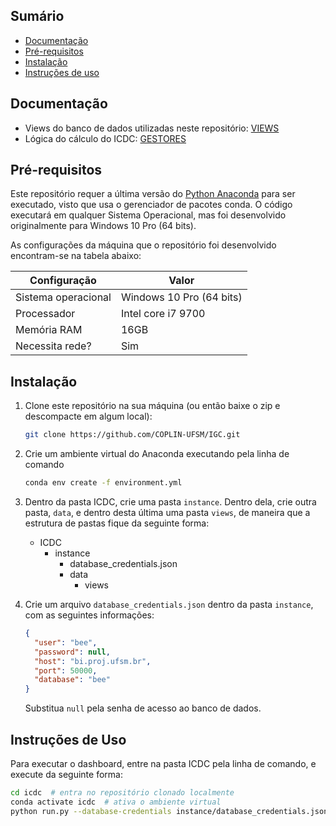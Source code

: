 ## Sumário

* [Documentação](#documentação)
* [Pré-requisitos](#pré-requisitos)
* [Instalação](#instalação)
* [Instruções de uso](#instruções-de-uso)

## Documentação

* Views do banco de dados utilizadas neste repositório: [VIEWS](VIEWS.md)
* Lógica do cálculo do ICDC: [GESTORES](GESTORES.md)

## Pré-requisitos

Este repositório requer a última versão do [Python Anaconda](https://www.anaconda.com/download) para ser executado, 
visto que usa o gerenciador de pacotes conda. O código executará em qualquer Sistema Operacional, mas foi desenvolvido
originalmente para Windows 10 Pro (64 bits).

As configurações da máquina que o repositório foi desenvolvido encontram-se na tabela abaixo:

| Configuração        | Valor                    |
|---------------------|--------------------------|
| Sistema operacional | Windows 10 Pro (64 bits) |
| Processador         | Intel core i7 9700       |
| Memória RAM         | 16GB                     |
| Necessita rede?     | Sim                      |


## Instalação

1. Clone este repositório na sua máquina (ou então baixe o zip e descompacte em algum local):

   ```bash
   git clone https://github.com/COPLIN-UFSM/IGC.git
   ```

2. Crie um ambiente virtual do Anaconda executando pela linha de comando 

   ```bash
   conda env create -f environment.yml
   ```
   
3. Dentro da pasta ICDC, crie uma pasta `instance`. Dentro dela, crie outra pasta, `data`, e dentro desta última uma 
   pasta `views`, de maneira que a estrutura de pastas fique da seguinte forma:

   * ICDC
     * instance
       * database_credentials.json
       * data
         * views

4. Crie um arquivo `database_credentials.json` dentro da pasta `instance`, com as seguintes informações:

   ```json
   {
     "user": "bee",
     "password": null,
     "host": "bi.proj.ufsm.br",
     "port": 50000,
     "database": "bee"
   }
   ```
   Substitua `null` pela senha de acesso ao banco de dados.

## Instruções de Uso

Para executar o dashboard, entre na pasta ICDC pela linha de comando, e execute da seguinte forma:

```bash
cd icdc  # entra no repositório clonado localmente 
conda activate icdc  # ativa o ambiente virtual 
python run.py --database-credentials instance/database_credentials.json --views-path instance/data/views
```
